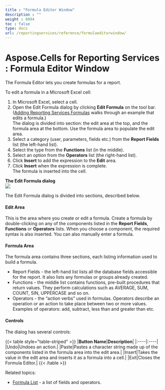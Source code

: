 ```yaml
---
title : "Formula Editor Window" 
description : "" 
weight : 8094 
toc : false
type: docs
url: /reportingservices/reference/formulaeditorwindow/
---
```


# Aspose.Cells for Reporting Services : Formula Editor Window


The Formula Editor lets you create formulas for a report.

To edit a formula in a Microsoft Excel cell:

1.  In Microsoft Excel, select a cell.
2.  Open the Edit Formula dialog by clicking **Edit Formula** on the tool bar.  
    ([Adding Reporting Services Formulas](https://docs2.aspose.com/cells/reportingservices/userguide/creatingtabularreport/adding+reporting+services+formulas) walks through an example that edits a formula.)  
    The dialog is divided into section: the edit area at the top, and the formula area at the bottom. Use the formula area to populate the edit area.
3.  Select a category (user, parameters, fields etc.) from the **Report Fields** list (the left-hand list).
4.  Select the type from the **Functions** list (in the middle).
5.  Select an option from the **Operators** list (the right-hand list).
6.  Click **Insert** to add the expression to the **Edit** area.
7.  Click **Insert** when the expression is complete.  
    The formula is inserted into the cell.

**The Edit Formula dialog**  
![](https://docs2.aspose.com/cells/reportingservices/attachments/6094872/6193262.png)  

The Edit Formula dialog is divided into sections, described below.

#### Edit Area

This is the area where you create or edit a formula. Create a formula by double-clicking on any of the components listed in the **Report Fields**, **Functions** or **Operators** lists. When you choose a component, the required syntax is also inserted. You can also manually enter a formula.

#### Formula Area

The formula area contains three sections, each listing information used to build a formula.

*   Report Fields - the left-hand list lists all the database fields accessible for the report. It also lists any formulas or groups already created.
*   Functions - the middle list contains functions, pre-built procedures that return values. They perform calculations such as AVERAGE, SUM, COUNT, SIN, UPPERCASE and so on.
*   Operators - the “action verbs” used in formulas. Operators describe an operation or an action to take place between two or more values. Examples of operators: add, subtract, less than and greater than etc.

#### Controls

The dialog has several controls:

{{< table style="table-striped" >}}
|**Button Name**|**Description**|
|:----|:----|
|Undo|Undoes an action.|
|Paste|Pastes a character string made up of the components listed in the formula area into the edit area.|
|Insert|Takes the value in the edit area and inserts it as a formula into a cell.|
|Exit|Closes the Formula Editor.|
{{< /table >}}

Related topics:

*   [Formula List](https://docs2.aspose.com/cells/reportingservices/reference/formulaeditorwindow/formula+list) - a list of fields and operators.

